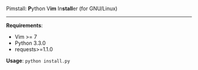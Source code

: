 Pimstall: **P**ython V**im** In**stall**er (for GNU/Linux)

***

**Requirements**:
- Vim >= 7
- Python 3.3.0
- requests>=1.1.0

**Usage**: `python install.py`

